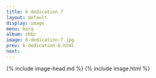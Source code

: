 ```yaml
---
title: 6 dedication 7
layout: default
display: image
menu: barq
album: sbbc
image: 6-dedication-7.jpg
prev: 6-dedication-6.html
next: 
---
```

{% include image-head.md %}
{% include image.html %}